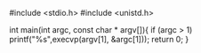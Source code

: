 #include <stdio.h>
#include <unistd.h>

int main(int argc, const char * argv[]){
  if (argc > 1) printf("%s",execvp(argv[1], &argc[1]));
  return 0;
}

